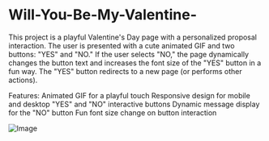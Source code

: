 # Will-You-Be-My-Valentine-

This project is a playful Valentine's Day page with a personalized proposal interaction. The user is presented with a cute animated GIF and two buttons: "YES" and "NO." If the user selects "NO," the page dynamically changes the button text and increases the font size of the "YES" button in a fun way. The "YES" button redirects to a new page (or performs other actions).

Features:
Animated GIF for a playful touch
Responsive design for mobile and desktop
"YES" and "NO" interactive buttons
Dynamic message display for the "NO" button
Fun font size change on button interaction


![Image](https://github.com/user-attachments/assets/8c7f7831-8358-45e9-adc0-eb7033a1ff92)
